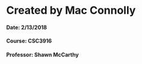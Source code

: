 # Created by Mac Connolly 
#### Date:  2/13/2018
#### Course: CSC3916
#### Professor: Shawn McCarthy

